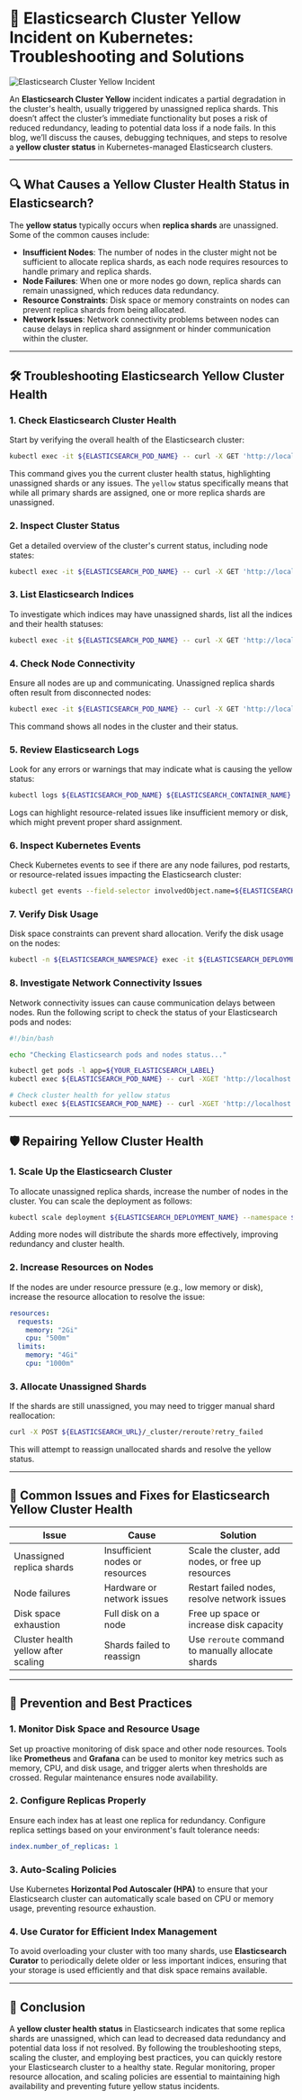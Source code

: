 
# 🚨 **Elasticsearch Cluster Yellow Incident on Kubernetes: Troubleshooting and Solutions**
![Elasticsearch Cluster Yellow Incident](https://github.com/AlertMend/AlertMend.io/blob/main/blogs/images/elasticsearch_yellow_incident.png?raw=true)

An **Elasticsearch Cluster Yellow** incident indicates a partial degradation in the cluster's health, usually triggered by unassigned replica shards. This doesn’t affect the cluster’s immediate functionality but poses a risk of reduced redundancy, leading to potential data loss if a node fails. In this blog, we’ll discuss the causes, debugging techniques, and steps to resolve a **yellow cluster status** in Kubernetes-managed Elasticsearch clusters.

---

## 🔍 **What Causes a Yellow Cluster Health Status in Elasticsearch?**

The **yellow status** typically occurs when **replica shards** are unassigned. Some of the common causes include:
- **Insufficient Nodes**: The number of nodes in the cluster might not be sufficient to allocate replica shards, as each node requires resources to handle primary and replica shards.
- **Node Failures**: When one or more nodes go down, replica shards can remain unassigned, which reduces data redundancy.
- **Resource Constraints**: Disk space or memory constraints on nodes can prevent replica shards from being allocated.
- **Network Issues**: Network connectivity problems between nodes can cause delays in replica shard assignment or hinder communication within the cluster.

---

## 🛠️ **Troubleshooting Elasticsearch Yellow Cluster Health**

### 1. **Check Elasticsearch Cluster Health**
Start by verifying the overall health of the Elasticsearch cluster:
```bash
kubectl exec -it ${ELASTICSEARCH_POD_NAME} -- curl -X GET 'http://localhost:9200/_cluster/health?pretty'
```
This command gives you the current cluster health status, highlighting unassigned shards or any issues. The `yellow` status specifically means that while all primary shards are assigned, one or more replica shards are unassigned.

### 2. **Inspect Cluster Status**
Get a detailed overview of the cluster's current status, including node states:
```bash
kubectl exec -it ${ELASTICSEARCH_POD_NAME} -- curl -X GET 'http://localhost:9200/_cat/health?v'
```

### 3. **List Elasticsearch Indices**
To investigate which indices may have unassigned shards, list all the indices and their health statuses:
```bash
kubectl exec -it ${ELASTICSEARCH_POD_NAME} -- curl -X GET 'http://localhost:9200/_cat/indices?v'
```

### 4. **Check Node Connectivity**
Ensure all nodes are up and communicating. Unassigned replica shards often result from disconnected nodes:
```bash
kubectl exec -it ${ELASTICSEARCH_POD_NAME} -- curl -X GET 'http://localhost:9200/_cat/nodes?v'
```
This command shows all nodes in the cluster and their status.

### 5. **Review Elasticsearch Logs**
Look for any errors or warnings that may indicate what is causing the yellow status:
```bash
kubectl logs ${ELASTICSEARCH_POD_NAME} ${ELASTICSEARCH_CONTAINER_NAME}
```
Logs can highlight resource-related issues like insufficient memory or disk, which might prevent proper shard assignment.

### 6. **Inspect Kubernetes Events**
Check Kubernetes events to see if there are any node failures, pod restarts, or resource-related issues impacting the Elasticsearch cluster:
```bash
kubectl get events --field-selector involvedObject.name=${ELASTICSEARCH_POD_NAME}
```

### 7. **Verify Disk Usage**
Disk space constraints can prevent shard allocation. Verify the disk usage on the nodes:
```bash
kubectl -n ${ELASTICSEARCH_NAMESPACE} exec -it ${ELASTICSEARCH_DEPLOYMENT_NAME} -- df -h
```

### 8. **Investigate Network Connectivity Issues**
Network connectivity issues can cause communication delays between nodes. Run the following script to check the status of your Elasticsearch pods and nodes:
```bash
#!/bin/bash

echo "Checking Elasticsearch pods and nodes status..."

kubectl get pods -l app=${YOUR_ELASTICSEARCH_LABEL}
kubectl exec ${ELASTICSEARCH_POD_NAME} -- curl -XGET 'http://localhost:9200/_cat/nodes'

# Check cluster health for yellow status
kubectl exec ${ELASTICSEARCH_POD_NAME} -- curl -XGET 'http://localhost:9200/_cluster/health' | grep yellow
```

---

## 🛡️ **Repairing Yellow Cluster Health**

### 1. **Scale Up the Elasticsearch Cluster**
To allocate unassigned replica shards, increase the number of nodes in the cluster. You can scale the deployment as follows:
```bash
kubectl scale deployment ${ELASTICSEARCH_DEPLOYMENT_NAME} --namespace ${ELASTICSEARCH_NAMESPACE} --replicas ${NEW_REPLICA_COUNT}
```
Adding more nodes will distribute the shards more effectively, improving redundancy and cluster health.

### 2. **Increase Resources on Nodes**
If the nodes are under resource pressure (e.g., low memory or disk), increase the resource allocation to resolve the issue:
```yaml
resources:
  requests:
    memory: "2Gi"
    cpu: "500m"
  limits:
    memory: "4Gi"
    cpu: "1000m"
```

### 3. **Allocate Unassigned Shards**
If the shards are still unassigned, you may need to trigger manual shard reallocation:
```bash
curl -X POST ${ELASTICSEARCH_URL}/_cluster/reroute?retry_failed
```
This will attempt to reassign unallocated shards and resolve the yellow status.

---

## 🔄 **Common Issues and Fixes for Elasticsearch Yellow Cluster Health**

| **Issue**                              | **Cause**                                      | **Solution**                                      |
|----------------------------------------|------------------------------------------------|---------------------------------------------------|
| Unassigned replica shards              | Insufficient nodes or resources                | Scale the cluster, add nodes, or free up resources |
| Node failures                          | Hardware or network issues                     | Restart failed nodes, resolve network issues       |
| Disk space exhaustion                  | Full disk on a node                            | Free up space or increase disk capacity            |
| Cluster health yellow after scaling    | Shards failed to reassign                      | Use `reroute` command to manually allocate shards  |

---

## 🚀 **Prevention and Best Practices**

### 1. **Monitor Disk Space and Resource Usage**
Set up proactive monitoring of disk space and other node resources. Tools like **Prometheus** and **Grafana** can be used to monitor key metrics such as memory, CPU, and disk usage, and trigger alerts when thresholds are crossed. Regular maintenance ensures node availability.

### 2. **Configure Replicas Properly**
Ensure each index has at least one replica for redundancy. Configure replica settings based on your environment's fault tolerance needs:
```yaml
index.number_of_replicas: 1
```

### 3. **Auto-Scaling Policies**
Use Kubernetes **Horizontal Pod Autoscaler (HPA)** to ensure that your Elasticsearch cluster can automatically scale based on CPU or memory usage, preventing resource exhaustion.

### 4. **Use Curator for Efficient Index Management**
To avoid overloading your cluster with too many shards, use **Elasticsearch Curator** to periodically delete older or less important indices, ensuring that your storage is used efficiently and that disk space remains available.

---

## 🚀 **Conclusion**

A **yellow cluster health status** in Elasticsearch indicates that some replica shards are unassigned, which can lead to decreased data redundancy and potential data loss if not resolved. By following the troubleshooting steps, scaling the cluster, and employing best practices, you can quickly restore your Elasticsearch cluster to a healthy state. Regular monitoring, proper resource allocation, and scaling policies are essential to maintaining high availability and preventing future yellow status incidents.
